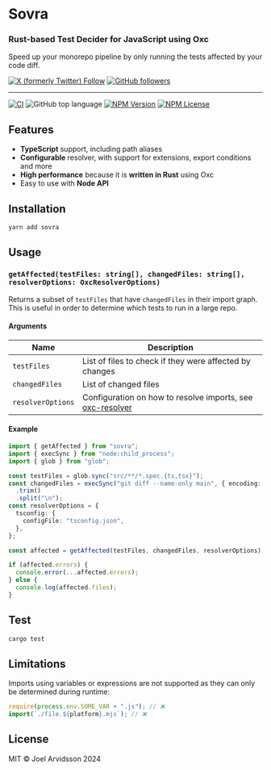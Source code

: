 # Sovra

### Rust-based Test Decider for JavaScript using Oxc

Speed up your monorepo pipeline by only running the tests affected by your code diff.

[![X (formerly Twitter) Follow](https://img.shields.io/twitter/follow/trastknast)](https://x.com/trastknast) [![GitHub followers](https://img.shields.io/github/followers/oblador)](https://github.com/oblador)

---

[![CI](https://github.com/oblador/sovra/actions/workflows/ci.yml/badge.svg)](https://github.com/oblador/sovra/actions/workflows/ci.yml) ![GitHub top language](https://img.shields.io/github/languages/top/oblador/sovra) [![NPM Version](https://img.shields.io/npm/v/sovra)](https://www.npmjs.com/package/sovra) [![NPM License](https://img.shields.io/npm/l/sovra)](https://github.com/oblador/sovra/blob/main/LICENSE)

## Features

- **TypeScript** support, including path aliases
- **Configurable** resolver, with support for extensions, export conditions and more
- **High performance** because it is **written in Rust** using Oxc
- Easy to use with **Node API**

## Installation

```bash
yarn add sovra
```

## Usage

### `getAffected(testFiles: string[], changedFiles: string[], resolverOptions: OxcResolverOptions)`

Returns a subset of `testFiles` that have `changedFiles` in their import graph. This is useful in order to determine which tests to run in a large repo.

#### Arguments

| Name              | Description                                                                                                                         |
| ----------------- | ----------------------------------------------------------------------------------------------------------------------------------- |
| `testFiles`       | List of files to check if they were affected by changes                                                                             |
| `changedFiles`    | List of changed files                                                                                                               |
| `resolverOptions` | Configuration on how to resolve imports, see [oxc-resolver](https://github.com/oxc-project/oxc-resolver?tab=readme-ov-file#options) |

#### Example

```ts
import { getAffected } from "sovra";
import { execSync } from "node:child_process";
import { glob } from "glob";

const testFiles = glob.sync("src/**/*.spec.{ts,tsx}");
const changedFiles = execSync("git diff --name-only main", { encoding: "utf8" })
  .trim()
  .split("\n");
const resolverOptions = {
  tsconfig: {
    configFile: "tsconfig.json",
  },
};

const affected = getAffected(testFiles, changedFiles, resolverOptions);

if (affected.errors) {
  console.error(...affected.errors);
} else {
  console.log(affected.files);
}
```

## Test

```bash
cargo test
```

## Limitations

Imports using variables or expressions are not supported as they can only be determined during runtime:

```ts
require(process.env.SOME_VAR + ".js"); // ❌
import(`./file.${platform}.mjs`); // ❌
```

## License

MIT © Joel Arvidsson 2024
